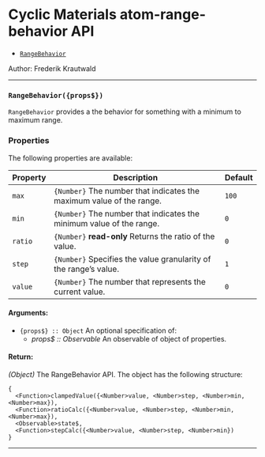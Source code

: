 
# Cyclic Materials atom-range-behavior API

- [`RangeBehavior`](#RangeBehavior)

Author: Frederik Krautwald

- - -

### <a id="RangeBehavior"></a> `RangeBehavior({props$})`

`RangeBehavior` provides a the behavior for something with a minimum
to maximum range.

### Properties

The following properties are available:

Property | Description | Default
---------|-------------|---------
`max` | `{Number}` The number that indicates the maximum value of the range. | `100`
`min` | `{Number}` The number that indicates the minimum value of the range. | `0`
`ratio` | `{Number}` **read-only** Returns the ratio of the value. | `0`
`step` | `{Number}` Specifies the value granularity of the range’s value. | `1`
`value` | `{Number}` The number that represents the current value. | `0`

#### Arguments:

- `{props$} :: Object` An optional specification of: 
    - *props$ :: Observable* An observable of object of properties.

#### Return:

*(Object)* The RangeBehavior API. The object has the following structure:

    {
      <Function>clampedValue({<Number>value, <Number>step, <Number>min, <Number>max}),
      <Function>ratioCalc({<Number>value, <Number>step, <Number>min, <Number>max}),
      <Observable>state$,
      <Function>stepCalc({<Number>value, <Number>step, <Number>min})
    }

- - -

